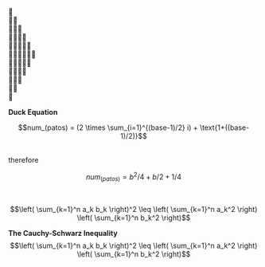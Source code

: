 <br>🦆
<br>🦆🦆
<br>🦆🦆🦆
<br>🦆🦆🦆🦆
<br>🦆🦆🦆🦆🦆
<br>🦆🦆🦆🦆🦆🦆
<br>🦆🦆🦆🦆🦆
<br>🦆🦆🦆🦆
<br>🦆🦆🦆
<br>🦆🦆
<br>🦆

**Duck Equation**
<br>

```math
num_(patos) = (2 \times \sum_{i=1}^{(base-1)/2} i) + \text{1+((base-1)/2)}
```

<br>
therefore
<br>

```math
num_(patos) = b^2/4 + b/2 + 1/4
```
<br>

```math
\left( \sum_{k=1}^n a_k b_k \right)^2 \leq \left( \sum_{k=1}^n a_k^2 \right) \left( \sum_{k=1}^n b_k^2 \right)
```
**The Cauchy-Schwarz Inequality**
$$\left( \sum_{k=1}^n a_k b_k \right)^2 \leq \left( \sum_{k=1}^n a_k^2 \right) \left( \sum_{k=1}^n b_k^2 \right)$$
